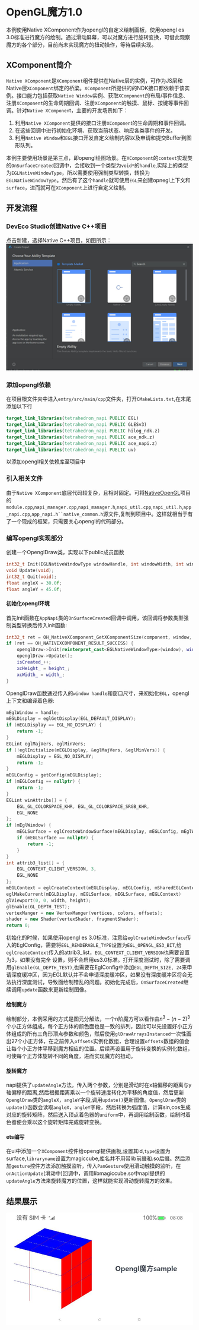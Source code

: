 # OpenGL魔方1.0
本例使用Native XComponent作为opengl的自定义绘制画板，使用opengl es 3.0标准进行魔方的绘制。通过滑动屏幕，可以对魔方进行旋转变换，可借此观察魔方的各个部分，目前尚未实现魔方的扭动操作，等待后续实现。
## XComponent简介
`Native XComponent`是`XComponent`组件提供在Native层的实例，可作为JS层和Native层`XComponent`绑定的桥梁。`XComponent`所提供的的NDK接口都依赖于该实例。接口能力包括获取`Native Window`实例、获取`XComponent`的布局/事件信息、注册`XComponent`的生命周期回调、注册`XComponent`的触摸、鼠标、按键等事件回调。针对`Native XComponen`t，主要的开发场景如下：
1. 利用`Native XComponent`提供的接口注册`XComponen`t的生命周期和事件回调。
2. 在这些回调中进行初始化环境、获取当前状态、响应各类事件的开发。
3. 利用`Native Window`和`EGL`接口开发自定义绘制内容以及申请和提交Buffer到图形队列。

本例主要使用场景是第三点，即opengl绘图场景。在`XComponent`的`context`实现类的`OnSurfaceCreated`回调中，会接收到一个类型为`void*`的`handle`,实际上的类型为`EGLNativeWindowType`，所以需要使用强制类型转换，转换为`EGLNativeWindowType`。然后有了这个`handle`就可使用`EGL`来创建opnegl上下文和`surface`，进而就可在`XComponent`上进行自定义绘制。
## 开发流程
### DevEco Studio创建Native C++项目
点击新建，选择Native C++项目，如图所示：
![1.jpg](../figures/magiccube/1.jpg)
### 添加opengl依赖
在项目根文件夹中进入`entry/src/main/cpp`文件夹，打开`CMakeLists.txt`,在末尾添加以下行
```cmake
target_link_libraries(tetrahedron_napi PUBLIC EGL)
target_link_libraries(tetrahedron_napi PUBLIC GLESv3)
target_link_libraries(tetrahedron_napi PUBLIC hilog_ndk.z)
target_link_libraries(tetrahedron_napi PUBLIC ace_ndk.z)
target_link_libraries(tetrahedron_napi PUBLIC ace_napi.z)
target_link_libraries(tetrahedron_napi PUBLIC uv)
```
以添加opengl相关依赖库至项目中
### 引入相关文件
由于`Native XComponent`底层代码较复杂，且相对固定。可将[NativeOpenGL](https://gitee.com/openharmony/applications_app_samples/tree/master/code/BasicFeature/Native/NdkOpenGL)项目的`module.cpp`,`napi_manager.cpp`,`napi_manager.h`,`napi_util.cpp`,`napi_util.h`,`app_napi.cpp`,`app_napi.h``native_common.h`源文件,复制到项目中。这样就相当于有了一个现成的框架，只需要关心opengl的代码部分。
### 编写opengl实现部分
创建一个OpenglDraw类，实现以下public成员函数
```C++
int32_t Init(EGLNativeWindowType windowHandle, int windowWidth, int windowHeight);
void Update(void);
int32_t Quit(void);
float angleX = 30.0f;
float angleY = 45.0f;
```
#### 初始化opengl环境
首先Init函数在`AppNapi`类的`OnSurfaceCreated`回调中调用，该回调将参数类型强制类型转换后传入init函数:
```C++
int32_t ret = OH_NativeXComponent_GetXComponentSize(component, window, &width_, &height_);
if (ret == OH_NATIVEXCOMPONENT_RESULT_SUCCESS) {
    openglDraw->Init(reinterpret_cast<EGLNativeWindowType>(window), width_, height_);
    openglDraw->Update();
    isCreated_++;
    xcHeight_ = height_;
    xcWidth_ = width_;
}
```
OpenglDraw函数通过传入的`window handle`和窗口尺寸，来初始化`EGL`，opengl上下文和编译着色器:
```C++
mEglWindow = handle;
mEGLDisplay = eglGetDisplay(EGL_DEFAULT_DISPLAY);
if (mEGLDisplay == EGL_NO_DISPLAY) {
    return -1;
}
EGLint eglMajVers, eglMinVers;
if (!eglInitialize(mEGLDisplay, &eglMajVers, &eglMinVers)) {
    mEGLDisplay = EGL_NO_DISPLAY;
    return -1;
} 
mEGLConfig = getConfig(mEGLDisplay);
if (mEGLConfig == nullptr) {
    return -1;
}
EGLint winAttribs[] = {
    EGL_GL_COLORSPACE_KHR, EGL_GL_COLORSPACE_SRGB_KHR,
    EGL_NONE
};
if (mEglWindow) {
    mEGLSurface = eglCreateWindowSurface(mEGLDisplay, mEGLConfig, mEglWindow, winAttribs);
    if (mEGLSurface == nullptr) {
        return -1;
    }
}
int attrib3_list[] = {
    EGL_CONTEXT_CLIENT_VERSION, 3,
    EGL_NONE
};
mEGLContext = eglCreateContext(mEGLDisplay, mEGLConfig, mSharedEGLContext, attrib3_list);
eglMakeCurrent(mEGLDisplay, mEGLSurface, mEGLSurface, mEGLContext)
glViewport(0, 0, width, height);
glEnable(GL_DEPTH_TEST);
vertexManger = new VertexManger(vertices, colors, offsets);
shader = new Shader(vertexShader, fragmentShader);
return 0;
```
初始化的时候，如果使用opengl es 3.0标准，注意给`eglCreateWindowSurface`传入的EglConfig，需要将`EGL_RENDERABLE_TYPE`设置为`EGL_OPENGL_ES3_BIT`,给`eglCreateContext`传入的attrib3_list，`EGL_CONTEXT_CLIENT_VERSION`也需要设置为3，如果没有完全
设置，则不会启用es3.0标准。打开深度测试时，除了需要调用`glEnable(GL_DEPTH_TEST)`,也需要在EglConfig中添加`EGL_DEPTH_SIZE, 24`来申请深度缓冲区，因为EGL默认并不会申请深度缓冲区，如果没有深度缓冲区将会无法执行深度测试，导致面绘制错乱的问题。初始化完成后，`OnSurfaceCreated`继续调用`update`函数来更新绘制图像。
#### 绘制魔方
绘制部分，本例采用的方式是图元分解法，一个n阶魔方可以看作由$n^3-(n-2)^3$个小正方体组成，每个正方体的颜色面也是一致的排列，因此可以先设置好小正方体组成的所有三角形顶点参数和颜色，然后使用`glDrawArraysInstanced`一次性画出27个小正方体，在之前传入`offsets`实例化数组，合理设置`offsets`数组的值会让每个小正方体平移到魔方相应的位置。后续再设置用于旋转变换的实例化数组，可使每个正方体旋转不同的角度，进而实现魔方的扭动。
#### 旋转魔方
napi提供了`updateAngle`方法，传入两个参数，分别是滑动时在x轴偏移的距离与y轴偏移的距离,然后根据距离乘以一个旋转速度转化为平移的角度值，然后更新`OpenglDraw`类的`angleX`，`angleY`字段,调用`update()`更新图像。`OpenglDraw`类的`update()`函数会读取`angleX`，`angleY`字段，然后转换为弧度值，计算sin,cos生成对应的旋转矩阵，然后送入顶点着色器的`uniform`中，再调用绘制函数，绘制时着色器便会乘以这个旋转矩阵完成旋转变换。
#### ets编写
在ui中添加一个`XComponent`控件给opengl提供画板,设置其id,`type`设置为surface,`libraryname`设置为magiccube,库名并不用带lib前缀和.so后缀。然后添加`gesture`控件方法添加触摸监听，传入`PanGesture`使用滑动触摸的监听，在`onActionUpdate`(滑动中)回调中，调用libmagiccube.so中napi提供的`updateAngle`方法来旋转魔方的位置，这样就能实现滑动旋转魔方的效果。
## 结果展示
![2.jpg](../figures/magiccube/2.jpg)